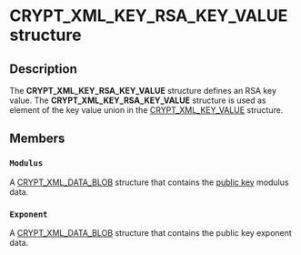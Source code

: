 # CRYPT_XML_KEY_RSA_KEY_VALUE structure

## Description

The **CRYPT_XML_KEY_RSA_KEY_VALUE** structure defines an RSA key value. The **CRYPT_XML_KEY_RSA_KEY_VALUE** structure is used as element of the key value union in the [CRYPT_XML_KEY_VALUE](https://learn.microsoft.com/windows/desktop/api/cryptxml/ns-cryptxml-crypt_xml_key_value) structure.

## Members

### `Modulus`

A [CRYPT_XML_DATA_BLOB](https://learn.microsoft.com/windows/desktop/api/cryptxml/ns-cryptxml-crypt_xml_data_blob) structure that contains the [public key](https://learn.microsoft.com/windows/desktop/SecGloss/p-gly) modulus data.

### `Exponent`

A [CRYPT_XML_DATA_BLOB](https://learn.microsoft.com/windows/desktop/api/cryptxml/ns-cryptxml-crypt_xml_data_blob) structure that contains the public key exponent data.